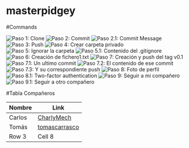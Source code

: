 # masterpidgey

#Commands

![Paso 1: Clone](/masterpidgey_img/paso_1(clone).png)
![Paso 2: Commit](/masterpidgey_img/paso_2.png)
![Paso 2.1: Commit Message](/masterpidgey_img/paso_2_1.png)
![Paso 3: Push](/masterpidgey_img/paso_3.png)
![Paso 4: Crear carpeta privado](/masterpidgey_img/paso_3_1.png)
![Paso 5: Ignorar la carpeta](/masterpidgey_img/paso_4.png)
![Paso 5.1: Contenido del .gitignore](/masterpidgey_img/paso_4_1.png)
![Paso 6: Creación de fichero1.txt](/masterpidgey_img/paso_5.png)
![Paso 7: Creación y push del tag v0.1](/masterpidgey_img/paso_6.png)
![Paso 7.1: Un ultimo commit](/masterpidgey_img/paso_6_1.png)
![Paso 7.2: El contenido de ese commit](/masterpidgey_img/paso_6_2.png)
![Paso 7.3: Y su correspondiente push](/masterpidgey_img/paso_7_3.png)
![Paso 8: Foto de perfil](/masterpidgey_img/paso_7.png)
![Paso 8.1: Two-factor authentication](/masterpidgey_img/paso_7.3.png)
![Paso 9: Seguir a mi compañero](/masterpidgey_img/paso_8.png)
![Paso 9.1: Seguir a otro compañero](/masterpidgey_img/paso_8_1.png)

#Tabla Compañeros

| Nombre    | Link                                              | 
|-----------|---------------------------------------------------|
| Carlos    | [CharlyMech](https://github.com/CharlyMech)       |
| Tomás     | [tomascarrasco](https://github.com/tomascarrascoo)| 
| Row 3    | Cell 8   | 